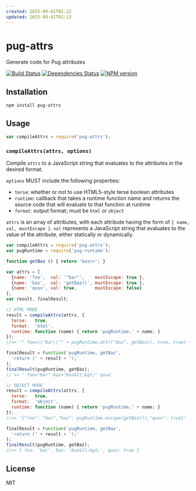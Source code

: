 ```yaml
---
created: 2025-09-01T02:12
updated: 2025-09-01T02:13
---
```

# pug-attrs

Generate code for Pug attributes

[![Build Status](https://img.shields.io/travis/pugjs/pug-attrs/master.svg)](https://travis-ci.org/pugjs/pug-attrs)
[![Dependencies Status](https://david-dm.org/pugjs/pug/status.svg?path=packages/pug-attrs)](https://david-dm.org/pugjs/pug?path=packages/pug-attrs)
[![NPM version](https://img.shields.io/npm/v/pug-attrs.svg)](https://www.npmjs.org/package/pug-attrs)

## Installation

    npm install pug-attrs

## Usage

```js
var compileAttrs = require('pug-attrs');
```

### `compileAttrs(attrs, options)`

Compile `attrs` to a JavaScript string that evaluates to the attributes in the desired format.

`options` MUST include the following properties:

- `terse`: whether or not to use HTML5-style terse boolean attributes
- `runtime`: callback that takes a runtime function name and returns the source code that will evaluate to that function at runtime
- `format`: output format; must be `html` or `object`

`attrs` is an array of attributes, with each attribute having the form of `{ name, val, mustEscape }`. `val` represents a JavaScript string that evaluates to the value of the attribute, either statically or dynamically.

```js
var compileAttrs = require('pug-attrs');
var pugRuntime = require('pug-runtime');

function getBaz () { return 'baz<>'; }

var attrs = [
  {name: 'foo',  val: '"bar"',    mustEscape: true },
  {name: 'baz',  val: 'getBaz()', mustEscape: true },
  {name: 'quux', val: true,       mustEscape: false}
];
var result, finalResult;

// HTML MODE
result = compileAttrs(attrs, {
  terse:   true,
  format:  'html',
  runtime: function (name) { return 'pugRuntime.' + name; }
});
//=> '" foo=\\"bar\\"" + pugRuntime.attr("baz", getBaz(), true, true) + " quux"'

finalResult = Function('pugRuntime, getBaz',
  'return (' + result + ');'
);
finalResult(pugRuntime, getBaz);
// => ' foo="bar" baz="baz&lt;&gt;" quux'

// OBJECT MODE
result = compileAttrs(attrs, {
  terse:   true,
  format:  'object',
  runtime: function (name) { return 'pugRuntime.' + name; }
});
//=> '{"foo": "bar","baz": pugRuntime.escape(getBaz()),"quux": true}'

finalResult = Function('pugRuntime, getBaz',
  'return (' + result + ');'
);
finalResult(pugRuntime, getBaz);
//=> { foo: 'bar', baz: 'baz&lt;&gt;', quux: true }
```

## License

  MIT
